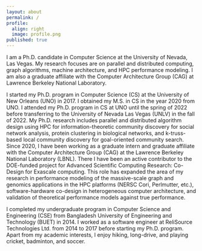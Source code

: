 ```yaml
---
layout: about
permalink: /
profile:
  align: right
  image: profile.png
published: true
---
```


I am a Ph.D. candidate in Computer Science at the University of Nevada, Las Vegas. My research focuses are on parallel and distributed computing, graph algorithms, machine architecture, and HPC performance modeling. I am also a graduate affiliate with the Computer Architecture Group (CAG) at Lawrence Berkeley National Laboratory.

I started my Ph.D. program in Computer Science (CS) at the University of New Orleans (UNO) in 2017. I obtained my M.S. in CS in the year 2020 from UNO. I attended my Ph.D. program in CS at UNO until the spring of 2022 before transferring to the University of Nevada Las Vegas (UNLV) in the fall of 2022. My Ph.D. research includes parallel and distributed algorithm design using HPC for information-theoretic community discovery for social network analysis, protein clustering in biological networks, and k-truss-based local community discovery for goal-oriented community search. Since 2020, I have been working as a graduate intern and graduate affiliate with the Computer Architecture Group (CAG) at the Lawrence Berkeley National Laboratory (LBNL). There I have been an active contributor to the DOE-funded project for Advanced Scientific Computing Research: Co-Design for Exascale computing. This role has expanded the area of my research in performance modeling of the massive-scale graph and genomics applications in the HPC platforms (NERSC Cori, Perlmutter, etc.), software-hardware co-design in heterogeneous computer architecture, and validation of theoretical performance models against true performance.

I completed my undergraduate program in Computer Science and Engineering (CSE) from Bangladesh University of Engineering and Technology (BUET) in 2014. I worked as a software engineer at ReliSource Technologies Ltd. from 2014 to 2017 before starting my Ph.D. program. Apart from my academic interests, I enjoy hiking, long-drive, and playing cricket, badminton, and soccer. 

